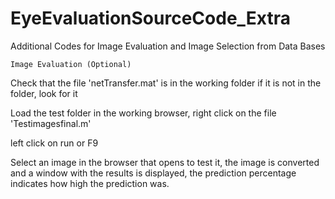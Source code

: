 # EyeEvaluationSourceCode_Extra
Additional Codes for Image Evaluation and Image Selection from Data Bases

    Image Evaluation (Optional)
    
Check that the file 'netTransfer.mat' is in the working folder if it is not in the folder, look for it

Load the test folder in the working browser, right click on the file 'Testimagesfinal.m'

left click on run or F9

Select an image in the browser that opens to test it, the image is converted and a window with the results is displayed, the prediction percentage indicates how high the prediction was.

